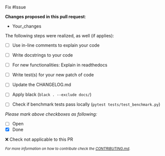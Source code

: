 Fix #Issue

**Changes proposed in this pull request**:
- Your_changes

The following steps were realized, as well (if applies):
- [ ] Use in-line comments to explain your code
- [ ] Write docstrings to your code
- [ ] For new functionalities: Explain in readthedocs
- [ ] Write test(s) for your new patch of code
- [ ] Update the CHANGELOG.md
- [ ] Apply black (`black . --exclude docs/`)
- [ ] Check if benchmark tests pass locally (`pytest tests/test_benchmark.py`)


*Please mark above checkboxes as following:*
- [ ] Open
- [x] Done

:x: Check not applicable to this PR

<sub>*For more information on how to contribute check the [CONTRIBUTING.md](https://github.com/rl-institut/mvs_eland/blob/dev/CONTRIBUTING.md).*<sub>
